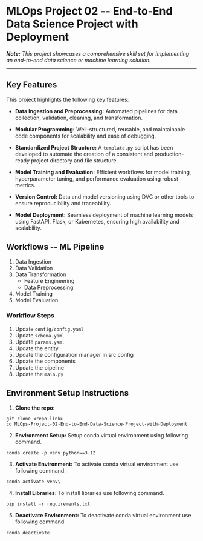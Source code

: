 # MLOps Project 02 -- End-to-End Data Science Project with Deployment

***Note:*** *This project showcases a comprehensive skill set for implementing an end-to-end data science or machine learning solution.*


----------------------------
## Key Features
This project highlights the following key features:

- **Data Ingestion and Preprocessing:**
Automated pipelines for data collection, validation, cleaning, and transformation.

- **Modular Programming:**
Well-structured, reusable, and maintainable code components for scalability and ease of debugging.

- **Standardized Project Structure:**
A `template.py` script has been developed to automate the creation of a consistent and production-ready project directory and file structure.

- **Model Training and Evaluation:**
Efficient workflows for model training, hyperparameter tuning, and performance evaluation using robust metrics.

<!-- - **Experiment Tracking:**
Integration with tools like MLflow, Weights & Biases, or TensorBoard to monitor experiments and results. -->

- **Version Control:**
Data and model versioning using DVC or other tools to ensure reproducibility and traceability.

<!-- - **CI/CD Pipelines:**
Automated testing, deployment, and integration processes leveraging tools like GitHub Actions, Jenkins, or Azure DevOps. -->

- **Model Deployment:**
Seamless deployment of machine learning models using FastAPI, Flask, or Kubernetes, ensuring high availability and scalability.

<!-- - **Monitoring and Logging:**
Real-time monitoring of deployed models for performance and drift detection, supported by structured logging. -->

<!-- - **Cloud Integration:**
Deployment and scalability powered by cloud platforms like AWS, Azure, or Google Cloud Platform (GCP). -->

<!-- - **Security and Compliance:**
Implementation of secure APIs, role-based access controls, and compliance with data privacy standards. -->

<!-- - **Scalable Storage Solutions:**
Efficient handling of large datasets with tools like Amazon S3, Google Cloud Storage, or Azure Blob Storage. -->

<!-- - **Visualization Dashboards:**
Interactive dashboards using tools like Streamlit or Dash to present key insights and metrics. -->

<!-- - **Automation and Orchestration:**
Workflow automation with tools like Apache Airflow, Prefect, or Dagster for streamlined pipeline execution. -->



## Workflows -- ML Pipeline
1. Data Ingestion
2. Data Validation
3. Data Transformation
    - Feature Engineering 
    - Data Preprocessing 
4. Model Training 
5. Model Evaluation 


### Workflow Steps
1. Update `config/config.yaml`
2. Update `schema.yaml`
3. Update `params.yaml`
4. Update the entity
5. Update the configuration manager in src config 
6. Update the components 
7. Update the pipeline 
7. Update the `main.py`




## Environment Setup Instructions
1. **Clone the repo:**
```
git clone <repo-link>  
cd MLOps-Project-02-End-to-End-Data-Science-Project-with-Deployment  
```

2. **Environment Setup:**
Setup conda virtual environment using following command.
```
conda create -p venv python==3.12 
```

3. **Activate Environment:**
To activate conda virtual environment use following command.
```
conda activate venv\ 
```

4. **Install Libraries:**
To install libraries use following command.
```
pip install -r requirements.txt
```

5. **Deactivate Environment:**
To deactivate conda virtual environment use following command.
```
conda deactivate
```

